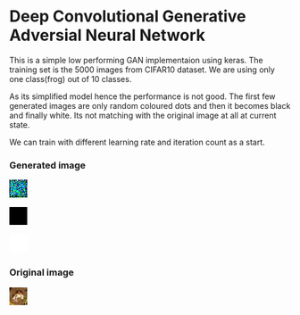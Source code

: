 # Deep Convolutional Generative Adversial Neural Network

This is a simple low performing GAN implementaion using keras. The training set is the 5000 images from CIFAR10 dataset. We are using only one class(frog) out of 10 classes.

As its simplified model hence the performance is not good. The first few generated images are only random coloured dots and then it becomes black and finally white. Its not matching with the original image at all at current state.

We can train with different learning rate and iteration count as a start.

### Generated image

![1st Generated image](https://github.com/git-chinmay/deep_learning_python_book_excs/blob/master/DCGAN_keras/images/generated_frog0.png)

![91th Generated image](https://github.com/git-chinmay/deep_learning_python_book_excs/blob/master/DCGAN_keras/images/generated_frog91.png)

![105th Generated image](https://github.com/git-chinmay/deep_learning_python_book_excs/blob/master/DCGAN_keras/images/generated_frog105.png)

### Original image
![Real frog image](https://github.com/git-chinmay/deep_learning_python_book_excs/blob/master/DCGAN_keras/images/real_frog0.png)

 
